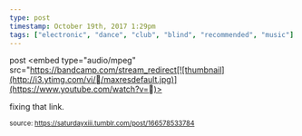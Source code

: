 ```yaml
---
type: post
timestamp: October 19th, 2017 1:29pm
tags: ["electronic", "dance", "club", "blind", "recommended", "music"]
---
```

post
<embed type="audio/mpeg" src="https://bandcamp.com/stream_redirect[![thumbnail](http://i3.ytimg.com/vi//maxresdefault.jpg)](https://www.youtube.com/watch?v=)></embed>
                    
                                               
fixing that link.
 
                                    
                                
<small>source: https://saturdayxiii.tumblr.com/post/166578533784</small>
